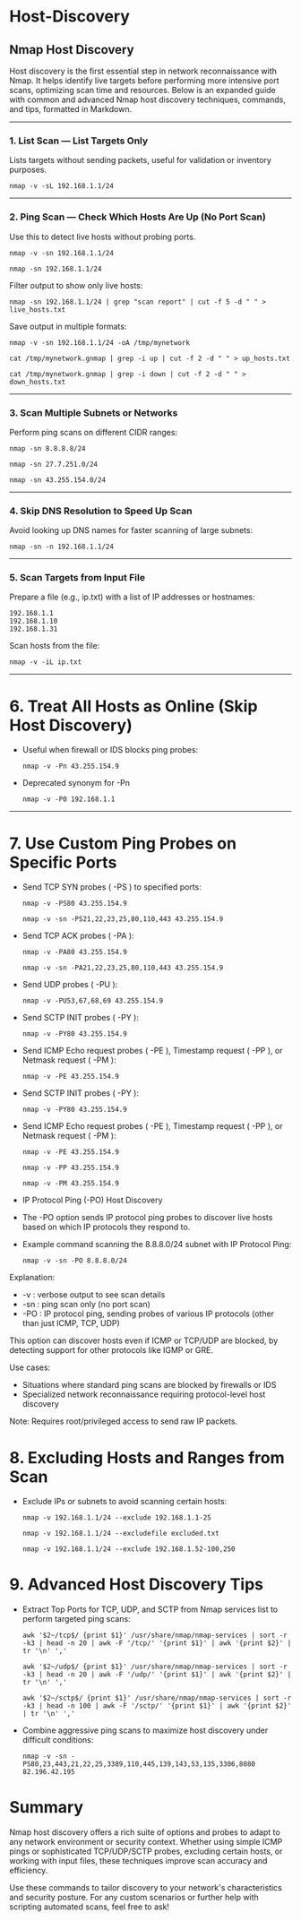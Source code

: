 # Host-Discovery

## Nmap Host Discovery

Host discovery is the first essential step in network reconnaissance with Nmap. It helps identify live targets before performing more intensive port scans, optimizing scan time and resources. Below is an expanded guide with common and advanced Nmap host discovery techniques, commands, and tips, formatted in Markdown.

---

### 1. List Scan — List Targets Only

Lists targets without sending packets, useful for validation or inventory purposes.

    nmap -v -sL 192.168.1.1/24


---

### 2. Ping Scan — Check Which Hosts Are Up (No Port Scan)

Use this to detect live hosts without probing ports.

    nmap -v -sn 192.168.1.1/24
    
    nmap -sn 192.168.1.1/24


Filter output to show only live hosts:

    nmap -sn 192.168.1.1/24 | grep "scan report" | cut -f 5 -d " " > live_hosts.txt


Save output in multiple formats:

    nmap -v -sn 192.168.1.1/24 -oA /tmp/mynetwork

    cat /tmp/mynetwork.gnmap | grep -i up | cut -f 2 -d " " > up_hosts.txt
    
    cat /tmp/mynetwork.gnmap | grep -i down | cut -f 2 -d " " > down_hosts.txt



---

### 3. Scan Multiple Subnets or Networks

Perform ping scans on different CIDR ranges:

    nmap -sn 8.8.8.8/24
    
    nmap -sn 27.7.251.0/24
    
    nmap -sn 43.255.154.0/24

---

### 4. Skip DNS Resolution to Speed Up Scan

Avoid looking up DNS names for faster scanning of large subnets:

    nmap -sn -n 192.168.1.1/24


---

### 5. Scan Targets from Input File

Prepare a file (e.g., ip.txt) with a list of IP addresses or hostnames:

    192.168.1.1
    192.168.1.10
    192.168.1.31


Scan hosts from the file:

    nmap -v -iL ip.txt


---


# 6. Treat All Hosts as Online (Skip Host Discovery)

- Useful when firewall or IDS blocks ping probes:

      nmap -v -Pn 43.255.154.9

- Deprecated synonym for -Pn

      nmap -v -P0 192.168.1.1


---------------

# 7. Use Custom Ping Probes on Specific Ports

- Send TCP SYN probes ( -PS ) to specified ports:

      nmap -v -PS80 43.255.154.9

      nmap -v -sn -PS21,22,23,25,80,110,443 43.255.154.9


- Send TCP ACK probes ( -PA ):

      nmap -v -PA80 43.255.154.9

      nmap -v -sn -PA21,22,23,25,80,110,443 43.255.154.9

-  Send UDP probes ( -PU ):

       nmap -v -PU53,67,68,69 43.255.154.9


- Send SCTP INIT probes ( -PY ):

      nmap -v -PY80 43.255.154.9


-  Send ICMP Echo request probes ( -PE ), Timestamp request ( -PP ), or Netmask request ( -PM ):

       nmap -v -PE 43.255.154.9


- Send SCTP INIT probes ( -PY ):

      nmap -v -PY80 43.255.154.9


- Send ICMP Echo request probes ( -PE ), Timestamp request ( -PP ), or Netmask request ( -PM ):

      nmap -v -PE 43.255.154.9

      nmap -v -PP 43.255.154.9

      nmap -v -PM 43.255.154.9


-  IP Protocol Ping (-PO) Host Discovery

- The -PO option sends IP protocol ping probes to discover live hosts based on which IP protocols they respond to.
- Example command scanning the 8.8.8.0/24 subnet with IP Protocol Ping:

      nmap -v -sn -PO 8.8.8.0/24


Explanation:
- -v : verbose output to see scan details
- -sn : ping scan only (no port scan)
- -PO : IP protocol ping, sending probes of various IP protocols (other than just ICMP, TCP, UDP)

This option can discover hosts even if ICMP or TCP/UDP are blocked, by detecting support for other protocols like IGMP or GRE.

Use cases:
- Situations where standard ping scans are blocked by firewalls or IDS
- Specialized network reconnaissance requiring protocol-level host discovery

Note: Requires root/privileged access to send raw IP packets.


# 8. Excluding Hosts and Ranges from Scan

- Exclude IPs or subnets to avoid scanning certain hosts:

      nmap -v 192.168.1.1/24 --exclude 192.168.1.1-25
      
      nmap -v 192.168.1.1/24 --excludefile excluded.txt
      
      nmap -v 192.168.1.1/24 --exclude 192.168.1.52-100,250


# 9. Advanced Host Discovery Tips

- Extract Top Ports for TCP, UDP, and SCTP from Nmap services list to perform targeted ping scans:

      awk '$2~/tcp$/ {print $1}' /usr/share/nmap/nmap-services | sort -r -k3 | head -n 20 | awk -F '/tcp/' '{print $1}' | awk '{print $2}' | tr '\n' ','
      
      awk '$2~/udp$/ {print $1}' /usr/share/nmap/nmap-services | sort -r -k3 | head -n 20 | awk -F '/udp/' '{print $1}' | awk '{print $2}' | tr '\n' ','
      
      awk '$2~/sctp$/ {print $1}' /usr/share/nmap/nmap-services | sort -r -k3 | head -n 100 | awk -F '/sctp/' '{print $1}' | awk '{print $2}' | tr '\n' ','


- Combine aggressive ping scans to maximize host discovery under difficult conditions:

      nmap -v -sn -PS80,23,443,21,22,25,3389,110,445,139,143,53,135,3306,8080 82.196.42.195


# Summary

Nmap host discovery offers a rich suite of options and probes to adapt to any network environment or security context. Whether using simple ICMP pings or sophisticated TCP/UDP/SCTP probes, excluding certain hosts, or working with input files, these techniques improve scan accuracy and efficiency.

Use these commands to tailor discovery to your network's characteristics and security posture. For any custom scenarios or further help with scripting automated scans, feel free to ask!
